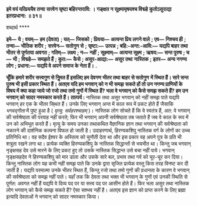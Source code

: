 **इमे वयं यत्प्रिययैव तन्वा** **सत्त्वेन सृष्टा बहिरन्तरावि: ।** **गङ्क्षत न सूक्ष्मामृषयश्च विद्महे** **कुतोऽसुराद्या इतरप्रधाना: ॥ ३१॥** 

शब्दार्थ **** 

**इमे—** **ये** **; वयम्—** **हम (देवता)** **; यत्—** **जिसको** **; प्रियया—** **अत्यन्त प्रिय लगने वाले** **; एव—** **निश्चय ही** **; तन्वा—** **भौतिक शरीर** **;** **सत्त्वेन—** **सतोगुण से** **; सृष्टा:—** **उत्पन्न** **; बहि:-अन्त:-आवि:—** **यद्यपि बाहर तथा भीतर से पूर्णतया अवगत** **; गतिम्—** **लक्ष्य** **; न—** **नहीं** **; सूक्ष्माम्—** **अत्यन्त सूक्ष्म** **; ऋषय:—** **सन्त पुरुष** **; च—** **भी** **; विद्महे—** **समझते हैं** **; कुत:—** **कैसे** **; असुर-आद्या:—** **असुर तथा** **नास्तिक** **; इतर—** **अन्य नगण्य लोग** **; प्रधाना:—** **यद्यपि वे अपने समाज के नेता हैं।** **.** 

**चूँकि हमारे शरीर सत्त्वगुण से निॢमत हैं इसलिए हम देवगण भीतर तथा बाहर से सतोगुण** **में स्थित हैं। सारे सन्त पुरुष भी इसी प्रकार स्थित हैं। अतएव यदि हम भगवान् को न भी समझ** **सकते हों तो उन नगण्य प्राणियों के विषय में क्या कहा जाये जो रजो तथा तमो गुणों में स्थित** **हैं? भला वे भगवान् को कैसे समझ सकते हैं? हम उन भगवान् को सादर नमस्कार करते हैं।** **तात्पर्य :** नास्तिक तथा असुर भगवान् को नहीं समझ पाते यद्यपि भगवान् हर एक के भीतर सि्थत हैं। उनके लिए भगवान् अन्त में काल रूप में प्रकट होते हैं जैसाकि *भगवद्गीता* में पुष्ट हुआ है ( *मृत्यु:* *सर्वहरश्चाहम्* )। नास्तिक लोग सोचते हैं कि वे स्वतंत्र हैं, अत: वे भगवान् की सर्वश्रेष्ठता की परवाह नहीं करते; फिर भी भगवान् अपनी सर्वश्रेष्ठता तब जताते हैं जब वे काल के रूप में उन को अभिभूत करते हैं। मृत्यु के समय उनका तथाकथित वैज्ञानिक ज्ञान तथा भगवान् की सर्वश्रेष्ठता को नकारने की दार्शनिक कल्पना विफल हो जाती है। उदाहरणार्थ, हिरण्यकशिपु नास्तिक वर्ग के लोगों का उच्च प्रतिनिधि था। वह सदैव ईश्वर के अस्तित्व को चुनौती देता था और इस प्रकार वह अपने पुत्र के प्रति भी शत्रुता रखने लगा था। प्रत्येक व्यक्ति हिरण्यकशिपु के नास्तिक सिद्धान्तों से भयभीत था। किन्तु जब भगवान् नृङ्क्षसह देव उसे मारने के लिए प्रकट हुए तो उसके नास्तिक सिद्धान्त उसे बचा नहीं पाये। भगवान् नृङ्क्षसहदेव ने हिरण्यकशिपु को मार डाला और उसके सारे बल, प्रभाव तथा गर्व को चूर-चूर कर दिया। किन्तु नास्तिक लोग यह कभी नहीं समझ पाते कि उनके द्वारा सृजित प्रत्येक वस्तु किस तरह विनष्ट कर दी जाती है। यद्यपि परमात्मा उनके भीतर स्थित हैं, किन्तु रजो तथा तमो गुणों की प्रधानता के कारण वे भगवान् की सर्वश्रेष्ठता को समझ नहीं पाते। यहाँ तक कि देवता तथा भक्त भी भगवान् के गुणों एवं उनकी स्थिति से पूर्णत: अवगत नहीं हैं यद्यपि वे दिव्य पद पर या सत्त्व पद पर आसीन होते हैं। फिर भला असुर तथा नास्तिक लोग भगवान् को कैसे समझ सकते हैं? ऐसा सश्भव नहीं है। अतएव इस ज्ञान को प्राप्त करने के लिए ब्रह्मा इत्यादि देवताओं ने भगवान् को सादर नमस्कार किया।  